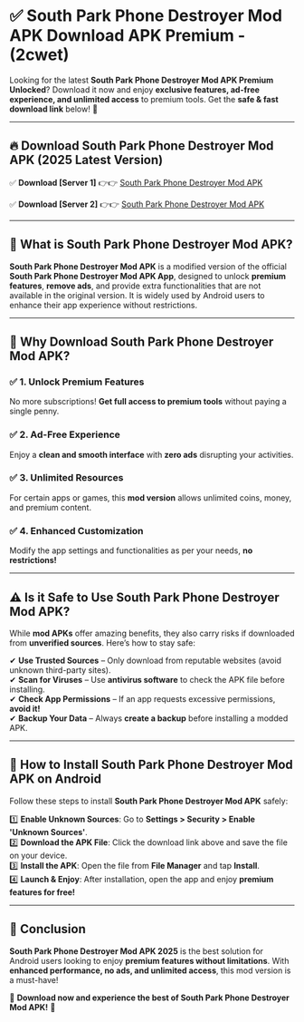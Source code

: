 
# ✅ South Park Phone Destroyer Mod APK Download APK Premium -  (2cwet) 

Looking for the latest **South Park Phone Destroyer Mod APK Premium Unlocked**? Download it now and enjoy **exclusive features, ad-free experience, and unlimited access** to premium tools. Get the **safe & fast download link** below! 🚀

---

## 🔥 Download South Park Phone Destroyer Mod APK (2025 Latest Version)

✅ **Download [Server 1]** 👉👉 [South Park Phone Destroyer Mod APK ](https://apkcomod.com?title=South_Park_Phone_Destroyer_Mod_APK)  

✅ **Download [Server 2]** 👉👉 [South Park Phone Destroyer Mod APK ](https://apkcomod.com?title=South_Park_Phone_Destroyer_Mod_APK)  


---

## 📌 What is South Park Phone Destroyer Mod APK?

**South Park Phone Destroyer Mod APK** is a modified version of the official **South Park Phone Destroyer Mod APK App**, designed to unlock **premium features**, **remove ads**, and provide extra functionalities that are not available in the original version. It is widely used by Android users to enhance their app experience without restrictions.

---

## 🌟 Why Download South Park Phone Destroyer Mod APK?

### ✅ 1. Unlock Premium Features
No more subscriptions! **Get full access to premium tools** without paying a single penny.

### ✅ 2. Ad-Free Experience
Enjoy a **clean and smooth interface** with **zero ads** disrupting your activities.

### ✅ 3. Unlimited Resources
For certain apps or games, this **mod version** allows unlimited coins, money, and premium content.

### ✅ 4. Enhanced Customization
Modify the app settings and functionalities as per your needs, **no restrictions!**

---

## ⚠️ Is it Safe to Use South Park Phone Destroyer Mod APK?

While **mod APKs** offer amazing benefits, they also carry risks if downloaded from **unverified sources**. Here’s how to stay safe:

✔ **Use Trusted Sources** – Only download from reputable websites (avoid unknown third-party sites).  
✔ **Scan for Viruses** – Use **antivirus software** to check the APK file before installing.  
✔ **Check App Permissions** – If an app requests excessive permissions, **avoid it!**  
✔ **Backup Your Data** – Always **create a backup** before installing a modded APK.

---

## 📲 How to Install South Park Phone Destroyer Mod APK on Android

Follow these steps to install **South Park Phone Destroyer Mod APK** safely:

1️⃣ **Enable Unknown Sources**: Go to **Settings > Security > Enable 'Unknown Sources'**.  
2️⃣ **Download the APK File**: Click the download link above and save the file on your device.  
3️⃣ **Install the APK**: Open the file from **File Manager** and tap **Install**.  
4️⃣ **Launch & Enjoy**: After installation, open the app and enjoy **premium features for free!**

---

## 🚀 Conclusion

**South Park Phone Destroyer Mod APK 2025** is the best solution for Android users looking to enjoy **premium features without limitations**. With **enhanced performance, no ads, and unlimited access**, this mod version is a must-have!

🔻 **Download now and experience the best of South Park Phone Destroyer Mod APK!** 🔻

